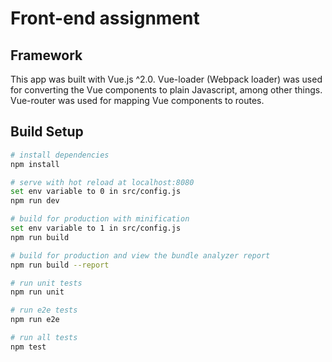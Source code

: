 # Front-end assignment

## Framework

This app was built with Vue.js ^2.0. Vue-loader (Webpack loader) was used for converting the Vue components to plain Javascript, among other things. Vue-router was used for mapping Vue components to routes.

## Build Setup

``` bash
# install dependencies
npm install

# serve with hot reload at localhost:8080
set env variable to 0 in src/config.js
npm run dev

# build for production with minification
set env variable to 1 in src/config.js
npm run build

# build for production and view the bundle analyzer report
npm run build --report

# run unit tests
npm run unit

# run e2e tests
npm run e2e

# run all tests
npm test
```
